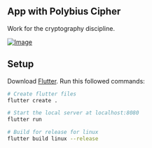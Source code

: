 ## App with Polybius Cipher

Work for the cryptography discipline.
 
 [![Image](https://i.imgur.com/W421ovw.png)]()
 
## Setup
Download [Flutter](https://docs.flutter.dev/get-started/install).
Run this followed commands:

``` bash
# Create flutter files
flutter create .

# Start the local server at localhost:8080
flutter run

# Build for release for linux
flutter build linux --release
```
